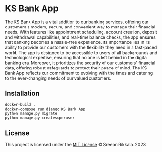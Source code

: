 # KS Bank App

The KS Bank App is a vital addition to our banking services, offering our customers a modern, secure, and convenient way to manage their financial needs. With features like appointment scheduling, account creation, deposit and withdrawal capabilities, and real-time balance checks, the app ensures that banking becomes a hassle-free experience. Its importance lies in its ability to provide our customers with the flexibility they need in a fast-paced world. The app is designed to be accessible to users of all backgrounds and technological expertise, ensuring that no one is left behind in the digital banking era. Moreover, it prioritizes the security of our customers' financial data, offering robust safeguards to protect their peace of mind. The KS Bank App reflects our commitment to evolving with the times and catering to the ever-changing needs of our valued customers.

## Installation

```bash
docker-build .
docker-compose run django KS_Bank_App
python manage.py migrate
python manage.py createsuperuser
```
## License
This project is licensed under the [MIT License](https://github.com/shreeyan28/KSBank/blob/main/README.md)
© Sreean Rikkala. 2023
